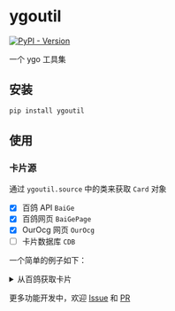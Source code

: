 # ygoutil

[![PyPI - Version](https://img.shields.io/pypi/v/ygoutil?style=flat&color=blue&link=https%3A%2F%2Fpypi.org%2Fproject%2Fygoutil%2F)](https://pypi.org/project/ygoutil/)

一个 ygo 工具集

## 安装

```bash
pip install ygoutil
```

## 使用

### 卡片源

通过 `ygoutil.source` 中的类来获取 `Card` 对象

- [x] 百鸽 API `BaiGe`
- [x] 百鸽网页  `BaiGePage`
- [x] OurOcg 网页 `OurOcg`
- [ ] 卡片数据库 `CDB`

一个简单的例子如下：

<details>
<summary>从百鸽获取卡片</summary>

```python
from ygoutil.source import BaiGe

source = BaiGe()
card = await source.from_query("解码语者")
cards = await source.list_from_query("解码语者")
print(source.current_query.total)

print(card)
print(card.id, card.name, card.types, card.text)
print(card.monster.attack, card.monster.link.marks)
```

其它卡片源接口近似，不同源获取到的卡片数据有细节上的区别

> 目前勉强能跑（
更多用法请参考测试逻辑或直接询问开发者

</details>

更多功能开发中，欢迎 [Issue](https://github.com/liggest/ygoutil/issues) 和 [PR](https://github.com/liggest/ygoutil/pulls)
